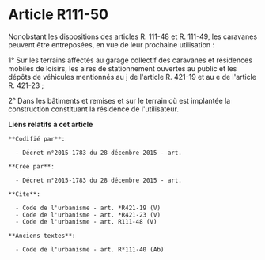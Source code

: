 # Article R111-50

Nonobstant les dispositions des articles R. 111-48 et R. 111-49, les caravanes peuvent être entreposées, en vue de leur
prochaine utilisation : 

1° Sur les terrains affectés au garage collectif des caravanes et résidences mobiles de loisirs, les aires de stationnement
ouvertes au public et les dépôts de véhicules mentionnés au j de l'article R. 421-19 et au e de l'article R. 421-23 ; 

2° Dans les bâtiments et remises et sur le terrain où est implantée la construction constituant la résidence de
l'utilisateur.

**Liens relatifs à cet article**

	**Codifié par**:

	  - Décret n°2015-1783 du 28 décembre 2015 - art.

	**Créé par**:

	  - Décret n°2015-1783 du 28 décembre 2015 - art.

	**Cite**:

	  - Code de l'urbanisme - art. *R421-19 (V)
	  - Code de l'urbanisme - art. *R421-23 (V)
	  - Code de l'urbanisme - art. R111-48 (V)

	**Anciens textes**:

	  - Code de l'urbanisme - art. R*111-40 (Ab)
